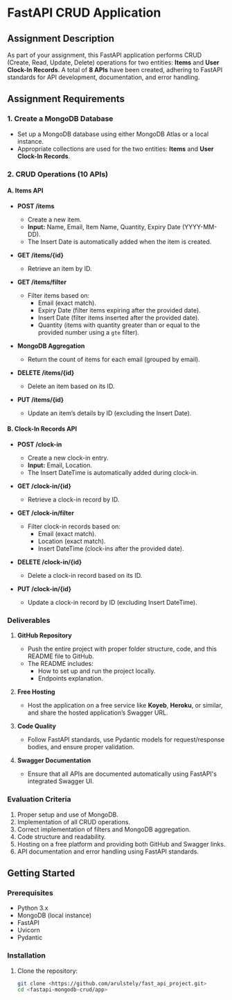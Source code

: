 # FastAPI CRUD Application

## Assignment Description
As part of your assignment, this FastAPI application performs CRUD (Create, Read, Update, Delete) operations for two entities: **Items** and **User Clock-In Records**. A total of **8 APIs** have been created, adhering to FastAPI standards for API development, documentation, and error handling.

## Assignment Requirements

### 1. Create a MongoDB Database
- Set up a MongoDB database using either MongoDB Atlas or a local instance.
- Appropriate collections are used for the two entities: **Items** and **User Clock-In Records**.

### 2. CRUD Operations (10 APIs)

#### A. Items API
- **POST /items**
  - Create a new item.
  - **Input:** Name, Email, Item Name, Quantity, Expiry Date (YYYY-MM-DD).
  - The Insert Date is automatically added when the item is created.

- **GET /items/{id}**
  - Retrieve an item by ID.

- **GET /items/filter**
  - Filter items based on:
    - Email (exact match).
    - Expiry Date (filter items expiring after the provided date).
    - Insert Date (filter items inserted after the provided date).
    - Quantity (items with quantity greater than or equal to the provided number using a `gte` filter).
  
- **MongoDB Aggregation**
  - Return the count of items for each email (grouped by email).

- **DELETE /items/{id}**
  - Delete an item based on its ID.

- **PUT /items/{id}**
  - Update an item’s details by ID (excluding the Insert Date).

#### B. Clock-In Records API
- **POST /clock-in**
  - Create a new clock-in entry.
  - **Input:** Email, Location.
  - The Insert DateTime is automatically added during clock-in.

- **GET /clock-in/{id}**
  - Retrieve a clock-in record by ID.

- **GET /clock-in/filter**
  - Filter clock-in records based on:
    - Email (exact match).
    - Location (exact match).
    - Insert DateTime (clock-ins after the provided date).

- **DELETE /clock-in/{id}**
  - Delete a clock-in record based on its ID.

- **PUT /clock-in/{id}**
  - Update a clock-in record by ID (excluding Insert DateTime).

### Deliverables
1. **GitHub Repository**
   - Push the entire project with proper folder structure, code, and this README file to GitHub.
   - The README includes:
     - How to set up and run the project locally.
     - Endpoints explanation.

2. **Free Hosting**
   - Host the application on a free service like **Koyeb**, **Heroku**, or similar, and share the hosted application’s Swagger URL.

3. **Code Quality**
   - Follow FastAPI standards, use Pydantic models for request/response bodies, and ensure proper validation.

4. **Swagger Documentation**
   - Ensure that all APIs are documented automatically using FastAPI's integrated Swagger UI.

### Evaluation Criteria
1. Proper setup and use of MongoDB.
2. Implementation of all CRUD operations.
3. Correct implementation of filters and MongoDB aggregation.
4. Code structure and readability.
5. Hosting on a free platform and providing both GitHub and Swagger links.
6. API documentation and error handling using FastAPI standards.

## Getting Started

### Prerequisites
- Python 3.x
- MongoDB (local instance)
- FastAPI
- Uvicorn
- Pydantic

### Installation
1. Clone the repository:
   ```bash
   git clone <https://github.com/arulstely/fast_api_project.git>
   cd <fastapi-mongodb-crud/app>
